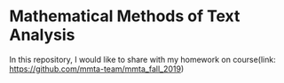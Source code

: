 # Mathematical Methods of Text Analysis
In this repository, I would like to share with my homework on course(link: https://github.com/mmta-team/mmta_fall_2019)
